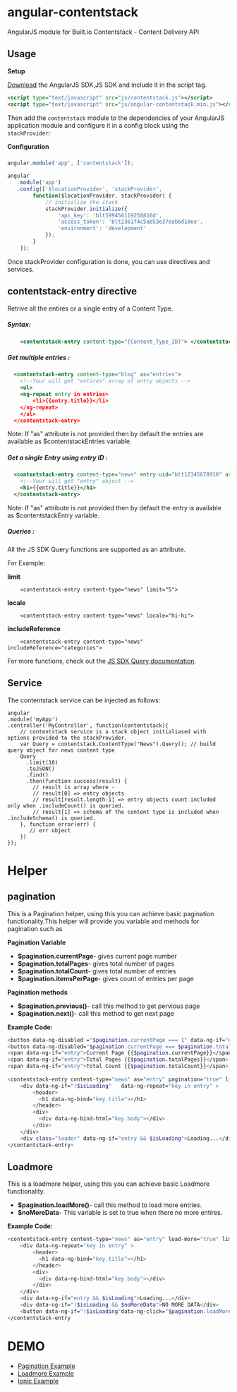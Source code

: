 # angular-contentstack 
AngularJS module for Built.io Contentstack - Content Delivery API

## Usage

**Setup** 

[Download](http://www.built.io) the AngularJS SDK,JS SDK and include it in the script tag.

```xml
<script type="text/javascript" src="js/contentstack.js"></script>
<script type="text/javascript" src="js/angular-contentstack.min.js"></script>
```

Then add the `contentstack` module to the dependencies of your AngularJS application module and configure it in a config block using the `stackProvider`:

**Configuration**
### 
```javascript
angular.module('app', ['contentstack']);
```

```javascript
angular
   .module('app')
   .config(['$locationProvider', 'stackProvider',
	    function($locationProvider, stackProvider) {
	        // initialize the stack
	        stackProvider.initialize({
	            'api_key': 'blt599456119258816d',
	            'access_token': 'blt2361f4c5ab53e37eab6d10ee',
	            'environment': 'development'
	        });
	    }
	]);
```

Once stackProvider configuration is done, you can use directives and services. 

## contentstack-entry directive
Retrive all the entires or a single entry of a Content Type.

##### Syntax:
```xml
    <contentstack-entry content-type="{Content_Type_ID}"> </contentstack-entry>
```

##### Get multiple entries :

```xml
  <contentstack-entry content-type="blog" as="entries">
    <!--Your will get "entires" array of entry objects -->
    <ul>
    <ng-repeat entry in entries>
        <li>{{entry.title}}</li>
    </ng-repeat>
    </ul>
  </contentstack-entry>
```
Note: If "as" attribute is not provided then by default the entries are available as $contentstackEntries variable.

##### Get a single Entry using entry ID :
```xml
  <contentstack-entry content-type="news" entry-uid="blt12345678910" as="entry">
    <!--Your will get "entry" object -->
    <h1>{{entry.title}}</h1>
  </contentstack-entry>
```
Note: If "as" attribute is not provided then by default the entry is available as $contentstackEntry variable.

##### Queries  :
All the JS SDK Query functions are supported as an attribute.

For Example:

**limit**

        <contentstack-entry content-type="news" limit="5">

**locale**

        <contentstack-entry content-type="news" locale="hi-hi">

**includeReference**

        <contentstack-entry content-type="news" includeReference="categories">


For more functions, check out the [JS SDK Query documentation](https://contentstackdocs.built.io/js/api/global.html#Query).

## Service
The contentstack service can be injected as follows:

    angular
    .module('myApp')
    .controller('MyController', function(contentstack){
        // contentstack service is a stack object initialiased with options provided to the stackProvider.
        var Query = contentstack.ContentType("News").Query(); // build query object for news content type
        Query
          .limit(10)
          .toJSON()
          .find()
          .then(function success(result) {
            // result is array where -
            // result[0] => entry objects
            // result[result.length-1] => entry objects count included only when .includeCount() is queried.
            // result[1] => schema of the content type is included when .includeSchema() is queried.
        }, function error(err) {
           // err object
        })
    });
# Helper 
## pagination

 This is a Pagination helper, using this you can achieve basic pagination functionality.This helper will provide you variable and methods for pagination such as   

**Pagination Variable**
* **$pagination.currentPage**- gives current page number
* **$pagination.totalPages**- gives total number of pages
* **$pagination.totalCount**- gives total number of entries
* **$pagination.itemsPerPage**- gives count of entries per page

**Pagination methods**
* **$pagination.previous()**- call this method to get pervious page
* **$pagination.next()**- call this method to get next page

**Example Code:**
``` sh
<button data-ng-disabled ="$pagination.currentPage === 1" data-ng-if="entry" data-ng-click="$pagination.previous()">Previous</button>
<button data-ng-disabled="$pagination.currentPage === $pagination.totalPages" data-ng-if="entry" data-ng-click="!isLoading && $pagination.next()">Next</button>
<span data-ng-if="entry">Current Page {{$pagination.currentPage}}</span>
<span data-ng-if="entry">Total Pages {{$pagination.totalPages}}</span>
<span data-ng-if="entry">Total Count {{$pagination.totalCount}}</span>
      		
<contentstack-entry content-type="news" as="entry" pagination="true" limit="3" >
  	<div data-ng-if="!$isLoading"   data-ng-repeat="key in entry" >
  		<header>
  		  <h1 data-ng-bind="key.title"></h1>
  		</header>
  		<div>
  		  <div data-ng-bind-html="key.body"></div>
  		</div>
  	</div>
  	<div class="loader" data-ng-if="entry && $isLoading">Loading...</div>
</contentstack-entry>
```
## Loadmore

This is a loadmore helper, using this you can achieve basic Loadmore functionality.

* **$pagination.loadMore()**- call this method to load more entries.
* **$noMoreData**- This variable is set to true when there no more entires. 

**Example Code:**
``` sh
<contentstack-entry content-type="news" as="entry" load-more="true" limit="3" >
  	<div data-ng-repeat="key in entry" >
  		<header>
  		  <h1 data-ng-bind="key.title"></h1>
  		</header>
  		<div>
  		  <div data-ng-bind-html="key.body"></div>
  		</div>
  	</div>
  	<div data-ng-if="entry && $isLoading">Loading...</div>
  	<div data-ng-if="!$isLoading && $noMoreData">NO MORE DATA</div>
    <button data-ng-if="!$isLoading"data-ng-click="$pagination.loadMore()">loadMore</button>
</contentstack-entry
``` 

# DEMO
* [Pagination Example](https://plnkr.co/edit/lYz3UoUrM9Z1tCaA7jPM?p=preview)
* [Loadmore Example](https://plnkr.co/edit/Mv1ps3L0OUuTe5by6voO?p=preview)
* [Ionic Example](https://harshalpatel91.github.io/Ionic_using_Ng-contentsatck/#/app/overview)

